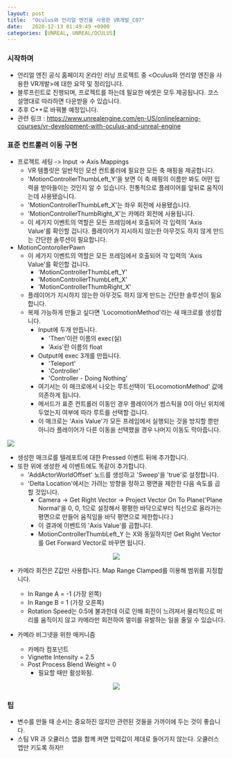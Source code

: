 ```yaml
---
layout: post
title:  "Oculus와 언리얼 엔진을 사용한 VR개발_C07"
date:   2020-12-13 01:49:49 +0900
categories: [UNREAL, UNREAL/OCULUS]
---
```


### 시작하며
- 언리얼 엔진 공식 홈페이지 온라인 러닝 프로젝트 중 \<Oculus와 언리얼 엔진을 사용한 VR개발\>에 대한 요약 및 정리입니다.
- 블루프린트로 진행되며, 프로젝트를 하는데 필요한 에셋은 모두 제공됩니다. 코스 설명대로 따라하면 다운받을 수 있습니다.
- 추후 C++로 바꿔볼 예정입니다.
- 관련 링크 : https://www.unrealengine.com/en-US/onlinelearning-courses/vr-development-with-oculus-and-unreal-engine

### 표준 컨트롤러 이동 구현
- 프로젝트 세팅 -> Input -> Axis Mappings
  - VR 템플릿은 일반적인 모션 컨트롤러에 필요한 모든 축 매핑을 제공합니다.
  - 'MotionControllerThumbLeft_Y'을 보면 이 축 매핑의 이름만 봐도 어떤 입력을 받아들이는 것인지 알 수 있습니다. 전통적으로 플레이어를 앞뒤로 움직이는데 사용됐습니다.
  - 'MotionControllerThumbLeft_X'는 좌우 회전에 사용됐습니다.
  - 'MotionControllerThumbRight_X'는 카메라 회전에 사용됩니다.
  - 이 세가지 이벤트의 역할은 모든 프레임에서 호출되어 각 입력의 'Axis Value'를 확인할 겁니다. 플레이어가 지시하지 않는한 아무것도 하지 않게 만드는 간단한 솔루션이 필요합니다.
- MotionContorollerPawn
  - 이 세가지 이벤트의 역할은 모든 프레임에서 호출되어 각 입력의 'Axis Value'를 확인할 겁니다.
    - 'MotionControllerThumbLeft_Y'
    - 'MotionControllerThumbLeft_X'
    - 'MotionControllerThumbRight_X'
  - 플레이어가 지시하지 않는한 아무것도 하지 않게 만드는 간단한 솔루션이 필요합니다.
  - 복제 가능하게 만들고 싶다면 'LocomotionMethod'라는 새 매크로를 생성합니다.
    - Input에 두개 만듭니다.
      - 'Then'이란 이름의 exec(실)
      - 'Axis'란 이름의 float
    - Output에 exec 3개를 만듭니다.
      - 'Teleport'
      - 'Controller'
      - 'Controller - Doing Nothing'
    - 여기서는 이 매크로에서 나오는 루트선택이 'ELocomotionMethod' 값에 의존하게 됩니다.
    - 메서드가 표준 컨트롤러 이동인 경우 플레이어가 썸스틱을 0이 아닌 위치에 두었는지 여부에 따라 루트를 선택할 겁니다.
    - 이 매크로는 'Axis Value'가 모든 프레임에서 실행되는 것을 방지할 뿐만 아니라 플레이어가 다른 이동을 선택했을 경우 나머지 이동도 막아줍니다.


<img src="https://user-images.githubusercontent.com/49055264/102004668-2a3c2a80-3d56-11eb-8a75-891e7c08c29c.PNG" ><br/>


  - 생성한 매크로를 텔레포트에 대한 Pressed 이벤트 뒤에 추가합니다.
  - 또한 위에 생성한 세 이벤트에도 똑같이 추가합니다.
    - 'AddActorWorldOffset' 노드를 생성하고 'Sweep'을 'true'로 설정합니다.
    - 'Delta Location'에서는 가려는 방향을 정하고 평면을 제한한 다음 속도를 곱할 것입니다.
      - Camera -> Get Right Vector -> Project Vector On To Plane('Plane Normal'을 0, 0, 1으로 설정해서 평평한 바닥으로부터 직선으로 올라가는 평면으로 만들어 움직임을 바닥 평면으로 제한합니다.)
      - 이 결과에 이벤트의 'Axis Value'를 곱합니다.
      - MotionControllerThumbLeft_Y 는 X와 동일하지만 Get Right Vector를 Get Forward Vector로 바꾸면 됩니다.


<center><img src="https://user-images.githubusercontent.com/49055264/102004669-2c9e8480-3d56-11eb-90fb-773480c59e01.PNG" margin-bottom: "10px"></center>


  - 카메라 회전은 Z값만 사용합니다. Map Range Clamped를 이용해 범위를 지정합니다.
    - In Range A = -1 (가장 왼쪽)
    - In Range B = 1 (가장 오른쪽)
    - Rotation Speed는 0.5에 불과한데 이로 인해 회전이 느려져서 물리적으로 머리를 움직이지 않고 카메라만 회전하여 멀미를 유발하는 일을 줄일 수 있습니다.

  - 카메라 비그넷을 위한 매커니즘
    - 카메라 컴포넌트
    - Vignette Intensity = 2.5
    - Post Process Blend Weight = 0
      - 필요할 때만 활성화됨.


  <center><img src="https://user-images.githubusercontent.com/49055264/102004670-2dcfb180-3d56-11eb-8fca-e10849cde60d.PNG" margin-bottom: "10px"></center>


### 팁
- 변수를 만들 때 순서는 중요하진 않지만 관련된 것들을 가까이에 두는 것이 좋습니다.
- 스팀 VR 과 오큘러스 앱을 함께 켜면 입력값이 제대로 들어가지 않는다. 오큘러스 앱만 키도록 하자!!

